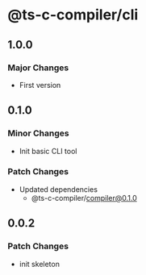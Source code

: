 # @ts-c-compiler/cli

## 1.0.0

### Major Changes

- First version

## 0.1.0

### Minor Changes

- Init basic CLI tool

### Patch Changes

- Updated dependencies
  - @ts-c-compiler/compiler@0.1.0

## 0.0.2

### Patch Changes

- init skeleton
